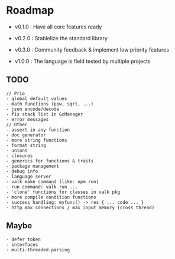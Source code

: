 
# Roadmap

- v0.1.0 : Have all core features ready

- v0.2.0 : Stablelize the standard library

- v0.3.0 : Community feedback & implement low priority features

- v1.0.0 : The language is field tested by multiple projects

## TODO

```
// Prio
- global default values
- math functions (pow, sqrt, ...)
- json encode/decode
- fix stack list in GcManager
- error messages
// Other
- assert in any function
- doc generator
- more string functions
- format string
- unions
- closures
- generics for functions & traits
- package management
- debug info
- language server
- valk make command (like: npm run)
- run command: valk run ...
- 'clone' functions for classes in valk pkg
- more compile condition functions
- success handling: myfunc() -> res { ... code ... }
- http max connections / max input memory (cross thread)
```

## Maybe

```
- defer token
- interfaces
- multi-threaded parsing
```